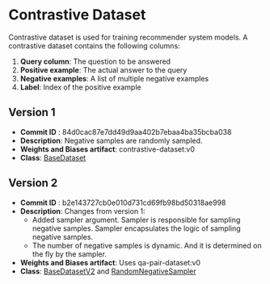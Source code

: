 # Contrastive Dataset

Contrastive dataset is used for training recommender system models. A contrastive dataset contains the following columns:
1. **Query column**: The question to be answered
2. **Positive example**: The actual answer to the query
3. **Negative examples**: A list of multiple negative examples
4. **Label**: Index of the positive example

## Version 1
* **Commit ID** : 84d0cac87e7dd49d9aa402b7ebaa4ba35bcba038
* **Description**: Negative samples are randomly sampled.
* **Weights and Biases artifact**: contrastive-dataset:v0
* **Class**: [BaseDataset](../src/data_preparation/datasets/base_dataset.py)

## Version 2
* **Commit ID** : b2e143727cb0e010d731cd69fb98bd50318ae998
* **Description**: Changes from version 1:
    * Added sampler argument. Sampler is responsible for sampling negative samples. Sampler encapsulates the logic of sampling negative samples. 
    * The number of negative samples is dynamic. And it is determined on the fly by the sampler.
* **Weights and Biases artifact**: Uses qa-pair-dataset:v0
* **Class**: [BaseDatasetV2](../src/data_preparation/datasets/base_dataset_v2.py) and [RandomNegativeSampler](../src/data_preparation/negative_sampler/random_sampler.py)
